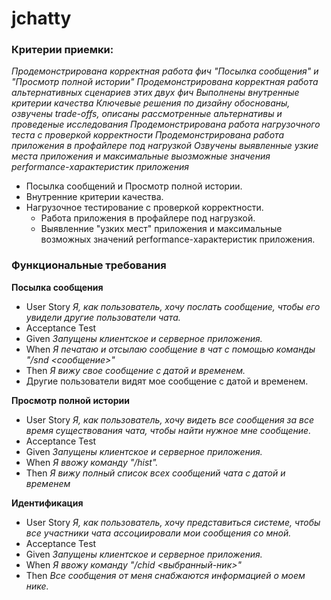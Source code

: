# jchatty

### Критерии приемки:

_Продемонстрирована корректная работа фич "Посылка сообщения" и "Просмотр полной истории"
Продемонстрирована корректная работа альтернативных сценариев этих двух фич
Выполнены внутренные критерии качества
Ключевые решения по дизайну обоснованы, озвучены trade-offs, описаны рассмотренные альтернативы и проведеные исследования
Продемонстрирована работа нагрузочного теста с проверкой корректности
Продемонстрирована работа приложения в профайлере под нагрузкой
Озвучены выявленные узкие места приложения и максимальные выозможные значения performance-характеристик приложения_

- Посылка сообщений и Просмотр полной истории.
- Внутренние критерии качества.
- Нагрузочное тестирование с проверкой корректности.
  - Работа приложения в профайлере под нагрузкой.
  - Выявленние "узких мест" приложения и максимальные возможных значений performance-характеристик приложения.


### Функциональные требования
**Посылка сообщения**
- User Story _Я, как пользователь, хочу послать сообщение, чтобы его увидели другие пользователи чата._
- Acceptance Test
- Given _Запущены клиентское и серверное приложения._
- When _Я печатаю и отсылаю сообщение в чат с помощью команды "/snd <сообщение>"_
- Then _Я вижу свое сообщение с датой и временем._
- Другие пользователи видят мое сообщение с датой и временем.

**Просмотр полной истории**
- User Story _Я, как пользователь, хочу видеть все сообщения за все время существования чата, чтобы найти нужное мне сообщение._
- Acceptance Test
- Given _Запущены клиентское и серверное приложения._
- When _Я ввожу команду "/hist"._
- Then _Я вижу полный список всех сообщений чата с датой и временем_

**Идентификация**
- User Story _Я, как пользователь, хочу представиться системе, чтобы все участники чата ассоциировали мои сообщения со мной._
- Acceptance Test
- Given _Запущены клиентское и серверное приложения._
- When _Я ввожу команду "/chid <выбранный-ник>"_
- Then _Все сообщения от меня снабжаются информацией о моем нике._
